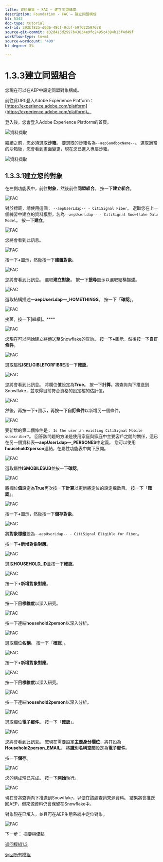 ```yaml
---
title: 資料彙集 — FAC — 建立同盟構成
description: Foundation - FAC — 建立同盟構成
kt: 5342
doc-type: tutorial
exl-id: 293bf825-d0d6-48cf-9cbf-69f622597678
source-git-commit: e32d415d2997b43834e9fc2495c4394b13f4d49f
workflow-type: tm+mt
source-wordcount: '499'
ht-degree: 3%

---
```


# 1.3.3建立同盟組合

您現在可以在AEP中設定同盟對象構成。

前往此URL登入Adobe Experience Platform： [https://experience.adobe.com/platform](https://experience.adobe.com/platform)。

登入後，您會登入Adobe Experience Platform的首頁。

![資料擷取](./../module1.2/images/home.png)

繼續之前，您必須選取&#x200B;**沙箱**。 要選取的沙箱名為``--aepSandboxName--``。 選取適當的沙箱後，您會看到畫面變更，現在您已進入專屬沙箱。

![資料擷取](./../module1.2/images/sb1.png)

## 1.3.3.1建立您的對象

在左側功能表中，前往&#x200B;**對象**，然後前往&#x200B;**同盟組合**。 按一下&#x200B;**建立組合**。

![FAC](./images/fedcomp1.png)

對於標籤，請使用這個： `--aepUserLdap-- - CitiSignal Fiber`。 選取您在上一個練習中建立的資料模型，名為`--aepUserLdap-- - CitiSignal Snowflake Data Model`。 按一下&#x200B;**建立**。

![FAC](./images/fedcomp2.png)

您將會看到此訊息。

![FAC](./images/fedcomp3.png)

按一下&#x200B;**+**&#x200B;圖示，然後按一下&#x200B;**建置對象**。

![FAC](./images/fedcomp4.png)

您將會看到此訊息。 選取&#x200B;**建立對象**。 按一下&#x200B;**搜尋**&#x200B;圖示以選取結構描述。

![FAC](./images/fedcomp5.png)

選取結構描述&#x200B;**—aepUserLdap—_HOMETHINGS**。 按一下「**確認**」。

![FAC](./images/fedcomp6.png)

接著，按一下[繼續]。****

![FAC](./images/fedcomp7.png)

您現在可以開始建立將傳送至Snowflake的查詢。 按一下&#x200B;**+**&#x200B;圖示，然後按一下&#x200B;**自訂條件**。

![FAC](./images/fedcomp8.png)

選取屬性&#x200B;**ISELIGIBLEFORFIBRE**&#x200B;按一下&#x200B;**確認**。

![FAC](./images/fedcomp9.png)

您將會看到此訊息。 將欄位&#x200B;**值**&#x200B;設定為&#x200B;**True**。 按一下&#x200B;**計算**，將查詢向下推送到Snowflake，並取得目前符合資格的設定檔的估計值。

![FAC](./images/fedcomp10.png)

然後，再按一下&#x200B;**+**&#x200B;圖示，再按一下&#x200B;**自訂條件**&#x200B;以新增另一個條件。

![FAC](./images/fedcomp11.png)

要新增的第二個條件是： `Is the user an existing CitiSignal Mobile subscriber?`。 回答該問題的方法是使用家庭與家庭中主要客戶之間的關係，這已在另一個資料表&#x200B;**—aepUserLdap—_PERSONES**&#x200B;中定義。 您可以使用&#x200B;**household2person**&#x200B;連結，在屬性功能表中向下展開。

![FAC](./images/fedcomp12.png)

選取屬性&#x200B;**ISMOBILESUB**&#x200B;並按一下&#x200B;**確認**。

![FAC](./images/fedcomp13.png)

將欄位&#x200B;**值**&#x200B;設定為&#x200B;**True**&#x200B;再次按一下&#x200B;**計算**&#x200B;以更新將定位的設定檔數目。 按一下「**確認**」。

![FAC](./images/fedcomp14.png)

按一下&#x200B;**+**&#x200B;圖示，然後按一下&#x200B;**儲存對象**。

![FAC](./images/fedcomp15.png)

將&#x200B;**對象標籤**&#x200B;設為`--aepUserLdap-- - CitiSignal Eligible for Fiber`。

按一下&#x200B;**+新增對象對應**。

![FAC](./images/fedcomp16.png)

選取&#x200B;**HOUSEHOLD_ID**&#x200B;並按一下&#x200B;**確認**。

![FAC](./images/fedcomp17.png)

按一下&#x200B;**+新增對象對應**。

![FAC](./images/fedcomp18.png)

按一下&#x200B;**目標維度**&#x200B;以深入研究。

![FAC](./images/fedcomp18a.png)

按一下連結&#x200B;**household2person**&#x200B;以深入分析。

![FAC](./images/fedcomp18b.png)

選取欄位&#x200B;**名稱**。 按一下「**確認**」。

![FAC](./images/fedcomp18c.png)

按一下&#x200B;**+新增對象對應**。

![FAC](./images/fedcomp20.png)

按一下&#x200B;**目標維度**&#x200B;以深入研究。

![FAC](./images/fedcomp20a.png)

按一下連結&#x200B;**household2person**&#x200B;以深入分析。

![FAC](./images/fedcomp20b.png)

選取欄位&#x200B;**電子郵件**。 按一下「**確認**」。

![FAC](./images/fedcomp20c.png)

您將會看到此訊息。 您現在需要設定&#x200B;**主要身分欄位**，將其設為&#x200B;**Household2person_EMAIL**。 將&#x200B;**識別名稱空間**&#x200B;設定為&#x200B;**電子郵件**。

按一下&#x200B;**儲存**。

![FAC](./images/fedcomp21.png)

您的構成現已完成。 按一下&#x200B;**開始**&#x200B;執行。

![FAC](./images/fedcomp21a.png)

現在會將查詢向下推送到Snowflake，以便在該處查詢來源資料。 結果將會推送回AEP，但來源資料仍會保留在Snowflake中。

對象現在已填入，並且可在AEP生態系統中定位對象。

![FAC](./images/fedcomp22.png)

下一步： [摘要與優點](./summary.md)

[返回模組1.3](./fac.md)

[返回所有模組](../../../overview.md)
